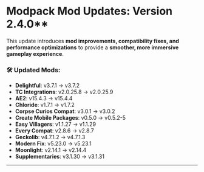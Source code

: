 # **Modpack Mod Updates**: Version 2.4.0** 

This update introduces **mod improvements, compatibility fixes, and performance optimizations** to provide a **smoother, more immersive gameplay experience**.  
### 🛠 **Updated Mods:**  
- **Delightful**: v3.7.1 → v3.7.2
- **TC Integrations**: v2.0.25.8 → v2.0.25.9
- **AE2**: v15.4.3 → v15.4.4
- **Chloride**: v1.7.1 → v1.7.2
- **Corpse Curios Compat**: v3.0.1 → v3.0.2
- **Create Mobile Packages**: v0.5.0 → v0.5.2-5
- **Easy Villagers**: v1.1.27 → v1.1.29
- **Every Compat**: v2.8.6 → v2.8.7
- **Geckolib**: v4.7.1.2 → v4.7.1.3
- **Modern Fix**: v5.23.0 → v5.23.1
- **Moonlight**: v2.14.1 → v2.14.4
- **Supplementaries**: v3.1.30 → v3.1.31
---